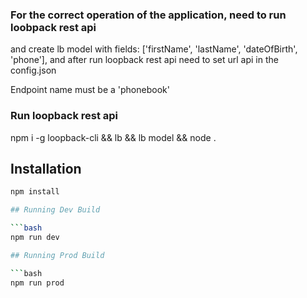 ### For the correct operation of the application, need to run loobpack rest api
and create lb model with fields: ['firstName', 'lastName', 'dateOfBirth', 'phone'],
and after run loopback rest api need to set url api in the config.json

Endpoint name must be a 'phonebook'

### Run loopback rest api
npm i -g loopback-cli && lb && lb model && node .

## Installation

```bash
npm install

## Running Dev Build

```bash
npm run dev

## Running Prod Build

```bash
npm run prod

